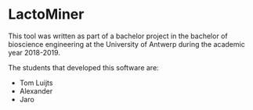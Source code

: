 # LactoMiner

This tool was written as part of a bachelor project in the bachelor of bioscience engineering at the University of Antwerp during the academic year 2018-2019. 

The students that developed this software are:

* Tom Luijts
* Alexander
* Jaro
